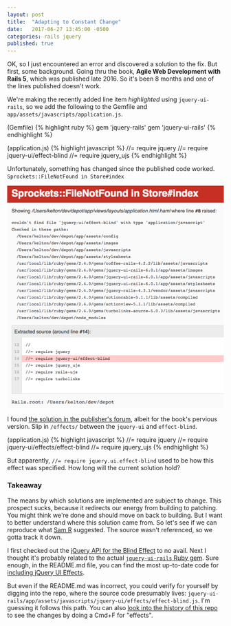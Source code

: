 ```yaml
---
layout: post
title:  "Adapting to Constant Change"
date:   2017-06-27 13:45:00 -0500
categories: rails jquery
published: true
---
```

OK, so I just encountered an error and discovered a solution to the fix. But first, some background. Going thru the book, __Agile Web Development with Rails 5__, which was published late 2016. So it's been 8 months and one of the lines published doesn't work.

We're making the recently added line item *highlighted* using `jquery-ui-rails`, so we add the following to the Gemfile and `app/assets/javascripts/application.js`.

(Gemfile)
{% highlight ruby %}
gem 'jquery-rails'
gem 'jquery-ui-rails'
{% endhighlight %}

(application.js)
{% highlight javascript %}
//= require jquery
//= require jquery-ui/effect-blind
//= require jquery_ujs
{% endhighlight %}

Unfortunately, something has changed since the published code worked. `Sprockets::FileNotFound in Store#index`


![jQuery UI Effect Blind](/assets/jquery-ui_effect-blind.png "Error in need of application.js fiddling")

I found [the solution in the publisher's forum](https://forums.pragprog.com/forums/311/topics/12000), albeit for the book's pervious version. Slip in `/effects/` between the `jquery-ui` and `effect-blind`.

(application.js)
{% highlight javascript %}
//= require jquery
//= require jquery-ui/effects/effect-blind
//= require jquery_ujs
{% endhighlight %}

But apparently, `//= require jquery.ui.effect-blind` used to be how this effect was specified. How long will the current solution hold?

### Takeaway

The means by which solutions are implemented are subject to change. This prospect sucks, because it redirects our energy from building to patching. You might think we're done and should move on back to building. But I want to better understand where this solution came from. So let's see if we can reproduce what [Sam R](https://forums.pragprog.com/users/279043) suggested. The source wasn't referenced, so we gotta track it down.

I first checked out the [jQuery API for the Blind Effect](https://api.jqueryui.com/blind-effect/) to no avail. Next I thought it's probably related to the actual [`jquery-ui-rails` Ruby gem](https://github.com/jquery-ui-rails/jquery-ui-rails). Sure enough, in the README.md file, you can find the most up-to-date code for [including jQuery UI Effects](https://github.com/jquery-ui-rails/jquery-ui-rails/blob/master/README.md#effects).

But even if the README.md was incorrect, you could verify for yourself by digging into the repo, where the source code presumably lives: `jquery-ui-rails/app/assets/javascripts/jquery-ui/effects/effect-blind.js`. I'm guessing it follows this path. You can also [look into the history of this repo](https://github.com/jquery-ui-rails/jquery-ui-rails/commit/d504a40538fe5f7998439ad2f8fc5c4a1f843f1c) to see the changes by doing a Cmd+F for "effects".
